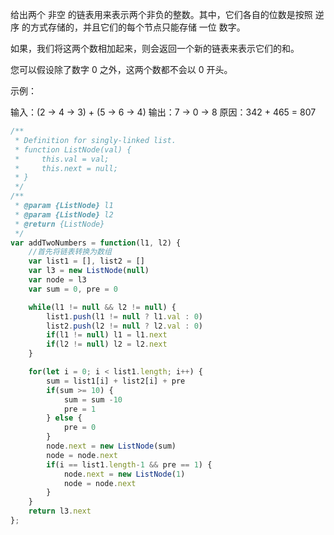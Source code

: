 给出两个 非空 的链表用来表示两个非负的整数。其中，它们各自的位数是按照 逆序 的方式存储的，并且它们的每个节点只能存储 一位 数字。

如果，我们将这两个数相加起来，则会返回一个新的链表来表示它们的和。

您可以假设除了数字 0 之外，这两个数都不会以 0 开头。

示例：

输入：(2 -> 4 -> 3) + (5 -> 6 -> 4)
输出：7 -> 0 -> 8
原因：342 + 465 = 807

```js
/**
 * Definition for singly-linked list.
 * function ListNode(val) {
 *     this.val = val;
 *     this.next = null;
 * }
 */
/**
 * @param {ListNode} l1
 * @param {ListNode} l2
 * @return {ListNode}
 */
var addTwoNumbers = function(l1, l2) {
    //首先将链表转换为数组
    var list1 = [], list2 = []
    var l3 = new ListNode(null)
    var node = l3
    var sum = 0, pre = 0

    while(l1 != null && l2 != null) {
        list1.push(l1 != null ? l1.val : 0)
        list2.push(l2 != null ? l2.val : 0)
        if(l1 != null) l1 = l1.next
        if(l2 != null) l2 = l2.next
    }

    for(let i = 0; i < list1.length; i++) {
        sum = list1[i] + list2[i] + pre
        if(sum >= 10) {
            sum = sum -10
            pre = 1
        } else {
            pre = 0
        }
        node.next = new ListNode(sum)
        node = node.next
        if(i == list1.length-1 && pre == 1) {
            node.next = new ListNode(1)
            node = node.next
        }
    }
    return l3.next
};
```
